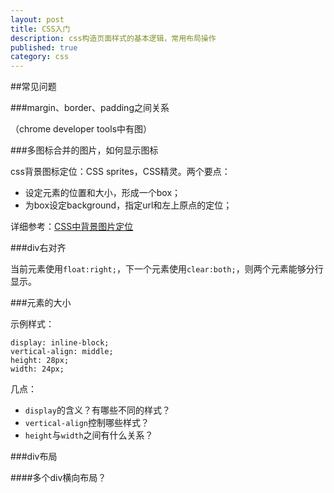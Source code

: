 ```yaml
---
layout: post
title: CSS入门
description: css构造页面样式的基本逻辑，常用布局操作
published: true
category: css
---
```





##常见问题


###margin、border、padding之间关系

（chrome developer tools中有图）


###多图标合并的图片，如何显示图标

css背景图标定位：CSS sprites，CSS精灵。两个要点：

* 设定元素的位置和大小，形成一个box；
* 为box设定background，指定url和左上原点的定位；

详细参考：[CSS中背景图片定位][CSS中背景图片定位]

###div右对齐

当前元素使用`float:right;`，下一个元素使用`clear:both;`，则两个元素能够分行显示。


###元素的大小

示例样式：

	display: inline-block;
	vertical-align: middle;
	height: 28px;
	width: 24px;

几点：

* `display`的含义？有哪些不同的样式？
* `vertical-align`控制哪些样式？
* `height`与`width`之间有什么关系？

###div布局

####多个div横向布局？






































[NingG]:    http://ningg.github.com  "NingG"


[CSS中背景图片定位]:			http://ningg.top/css-background-img/








